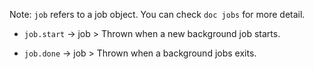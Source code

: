Note: `job` refers to a job object. You can check `doc jobs` for more
detail.

- `job.start` -> job > Thrown when a new background job starts.

- `job.done` -> job > Thrown when a background jobs exits.
